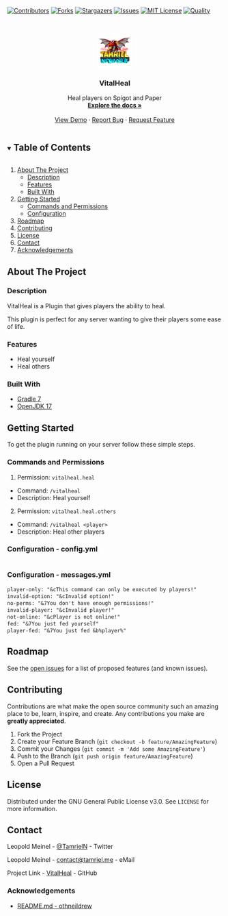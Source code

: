 <!-- PROJECT SHIELDS -->
[![Contributors][contributors-shield]][contributors-url]
[![Forks][forks-shield]][forks-url]
[![Stargazers][stars-shield]][stars-url]
[![Issues][issues-shield]][issues-url]
[![MIT License][license-shield]][license-url]
[![Quality][quality-shield]][quality-url]

<!-- PROJECT LOGO -->
<!--suppress ALL -->
<br />
<p align="center">
  <a href="https://github.com/TamrielNetwork/VitalHeal">
    <img src="images/logo.png" alt="Logo" width="80" height="80">
  </a>

<h3 align="center">VitalHeal</h3>

  <p align="center">
    Heal players on Spigot and Paper
    <br />
    <a href="https://github.com/TamrielNetwork/VitalHeal"><strong>Explore the docs »</strong></a>
    <br />
    <br />
    <a href="https://github.com/TamrielNetwork/VitalHeal">View Demo</a>
    ·
    <a href="https://github.com/TamrielNetwork/VitalHeal/issues">Report Bug</a>
    ·
    <a href="https://github.com/TamrielNetwork/VitalHeal/issues">Request Feature</a>
  </p>

<!-- TABLE OF CONTENTS -->
<details open="open">
  <summary><h2 style="display: inline-block">Table of Contents</h2></summary>
  <ol>
    <li>
      <a href="#about-the-project">About The Project</a>
      <ul>
        <li><a href="#description">Description</a></li>
        <li><a href="#features">Features</a></li>
        <li><a href="#built-with">Built With</a></li>
      </ul>
    </li>
    <li>
      <a href="#getting-started">Getting Started</a>
      <ul>
        <li><a href="#commands-and-permissions">Commands and Permissions</a></li>
        <li><a href="#configuration">Configuration</a></li>
      </ul>
    </li>
    <li><a href="#roadmap">Roadmap</a></li>
    <li><a href="#contributing">Contributing</a></li>
    <li><a href="#license">License</a></li>
    <li><a href="#contact">Contact</a></li>
    <li><a href="#acknowledgements">Acknowledgements</a></li>
  </ol>
</details>

<!-- ABOUT THE PROJECT -->

## About The Project

### Description

VitalHeal is a  Plugin that gives players the ability to heal.

This plugin is perfect for any server wanting to give their players some ease of life.

### Features

* Heal yourself
* Heal others

### Built With

* [Gradle 7](https://docs.gradle.org/7.4/release-notes.html)
* [OpenJDK 17](https://openjdk.java.net/projects/jdk/17/)

<!-- GETTING STARTED -->

## Getting Started

To get the plugin running on your server follow these simple steps.

### Commands and Permissions

1. Permission: `vitalheal.heal`

* Command: `/vitalheal`
* Description: Heal yourself

2. Permission: `vitalheal.heal.others`

* Command: `/vitalheal <player>`
* Description: Heal other players

### Configuration - config.yml

```
```

### Configuration - messages.yml

```
player-only: "&cThis command can only be executed by players!"
invalid-option: "&cInvalid option!"
no-perms: "&7You don't have enough permissions!"
invalid-player: "&cInvalid player!"
not-online: "&cPlayer is not online!"
fed: "&7You just fed yourself"
player-fed: "&7You just fed &b%player%"
```

<!-- ROADMAP -->

## Roadmap

See the [open issues](https://github.com/TamrielNetwork/VitalHeal/issues) for a list of proposed features (and known
issues).

<!-- CONTRIBUTING -->

## Contributing

Contributions are what make the open source community such an amazing place to be, learn, inspire, and create. Any
contributions you make are **greatly appreciated**.

1. Fork the Project
2. Create your Feature Branch (`git checkout -b feature/AmazingFeature`)
3. Commit your Changes (`git commit -m 'Add some AmazingFeature'`)
4. Push to the Branch (`git push origin feature/AmazingFeature`)
5. Open a Pull Request

<!-- LICENSE -->

## License

Distributed under the GNU General Public License v3.0. See `LICENSE` for more information.

<!-- CONTACT -->

## Contact

Leopold Meinel - [@TamrielN](https://twitter.com/TamrielN) - Twitter

Leopold Meinel - [contact@tamriel.me](mailto:contact@tamriel.me) - eMail

Project Link - [VitalHeal](https://github.com/TamrielNetwork/VitalHeal) - GitHub

<!-- ACKNOWLEDGEMENTS -->

### Acknowledgements

* [README.md - othneildrew](https://github.com/othneildrew/Best-README-Template)

<!-- MARKDOWN LINKS & IMAGES -->

[contributors-shield]: https://img.shields.io/github/contributors-anon/TamrielNetwork/VitalHeal?style=for-the-badge

[contributors-url]: https://github.com/TamrielNetwork/VitalHeal/graphs/contributors

[forks-shield]: https://img.shields.io/github/forks/TamrielNetwork/VitalHeal?label=Forks&style=for-the-badge

[forks-url]: https://github.com/TamrielNetwork/VitalHeal/network/members

[stars-shield]: https://img.shields.io/github/stars/TamrielNetwork/VitalHeal?style=for-the-badge

[stars-url]: https://github.com/TamrielNetwork/VitalHeal/stargazers

[issues-shield]: https://img.shields.io/github/issues/TamrielNetwork/VitalHeal?style=for-the-badge

[issues-url]: https://github.com/TamrielNetwork/VitalHeal/issues

[license-shield]: https://img.shields.io/github/license/TamrielNetwork/VitalHeal?style=for-the-badge

[license-url]: https://github.com/TamrielNetwork/VitalHeal/blob/main/LICENSE

[quality-shield]: https://img.shields.io/codefactor/grade/github/TamrielNetwork/VitalHeal?style=for-the-badge

[quality-url]: https://www.codefactor.io/repository/github/TamrielNetwork/VitalHeal
